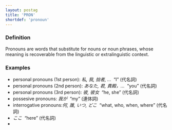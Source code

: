 ```yaml
---
layout: postag
title: 'PRON'
shortdef: 'pronoun'
---
```


### Definition

Pronouns are words that substitute for nouns or noun phrases, whose meaning is recoverable from the linguistic or extralinguistic context.


### Examples

- personal pronouns (1st person): _私, 我, 拙者, ...&nbsp;_ “I” (代名詞)
- personal pronouns (2nd person): _あなた, 君, 貴殿，...&nbsp;_ “you” (代名詞)
- personal pronouns (3rd person): _彼, 彼女&nbsp;_ “he, she” (代名詞)
- possesive pronouns: _我が&nbsp;_ “my” (連体詞)
- interrogative pronouns:_何, 誰, いつ, どこ&nbsp;_ “what, who, when,  where” (代名詞)
- _ここ&nbsp;_ “here” (代名詞)
- 

